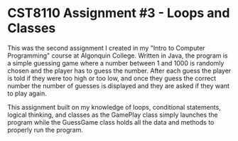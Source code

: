# CST8110 Assignment #3 - Loops and Classes
This was the second assignment I created in my "Intro to Computer Programming" course at Algonquin College. Written in Java, the program is a simple guessing game where a number between 1 and 1000 is randomly chosen and the player has to guess the number. After each guess the player is told if they were too high or too low, and once they guess the correct number the number of guesses is displayed and they are asked if they want to play again.

This assignment built on my knowledge of loops, conditional statements, logical thinking, and classes as the GamePlay class simply launches the program while the GuessGame class holds all the data and methods to properly run the program.

